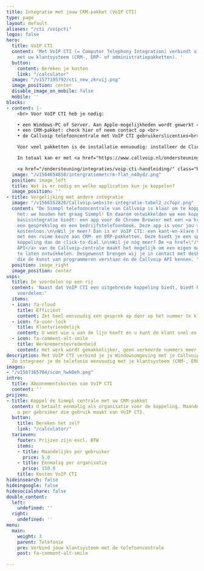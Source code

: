 ```yaml
---
title: Integratie met jouw CRM-pakket (VoIP CTI)
type: page
layout: default
aliases: "/cti /voipcti"
logos: false
hero:
  title: VoIP CTI
  content: 'Met VoIP CTI (= Computer Telephony Integration) verbindt u de Simmpl telefooncentrale
    met uw klantsysteem (CRM-, ERP- of administratiepakketten). '
  button:
    content: Bereken je kosten
    link: "/calculator"
  image: "/v1577105792/cti_new_zkrvij.png"
  image_position: center
  disable_image_on_mobile: false
  mobile: ''
blocks:
- content: |-
    <br> Voor VoIP CTI heb je nodig:

    • een Windows-PC of Server. Aan Apple-mogelijkheden wordt gewerkt <br>
    • een CRM-pakket: check hier of neem contact op <br>
    • de Callvoip telefooncentrale met VoIP CTI gebruikerslicenties<br>

    Voor veel pakketten is de installatie eenvoudig: installeer de Client software per gebruiker en gebruik de CRM Configurator om de koppeling tot stand te brengen.

    In totaal kan er met <a href="https://www.callvoip.nl/ondersteuning/integraties/voip-cti/" target="_blank">meer dan 100 pakketten</a> een koppeling worden gemaakt! Benieuwd of de telefooncentrale gekoppeld kan worden met uw pakket?

    <a href="/ondersteuning/integraties/voip-cti-handleiding/" class="button">Hoe werkt het?</a>
  image: "/v1564654858/intergratiemetcrm-flat_n40ydz.png"
  position: image_left
  title: Wat is er nodig en welke applicaties kun je koppelen?
  image_position: ''
- title: Vergelijking met andere integratie
  image: "/v1566552826/Callvoip-website-integratie-tabel2_zc7opr.png"
  content: "De Simmpl telefooncentrale van Callvoip is klaar om te koppelen!\nJe weet
    het: we houden het graag Simmpl! En daarom ontwikkelden we een koppeling die een
    basisintegratie biedt: een app voor de Chrome Browser met een <a href=\"/telefonie/clicktodial/\">Click-to-Dial</a>,
    een gesprekslog en een bedrijfstelefoonboek. Deze app is voor jou als Callvoip-klant
    kostenloos.\n\nWil je meer? Dan is er VoIP CTI: een kant-en-klare koppelingsmogelijkheid
    met een ruime keuze aan CRM- en ERP-pakketten. Deze biedt je een specifiekere
    koppeling dan de click-to-dial.\n\nWil je nóg meer? De <a href=\"/telefonie/realtime-api/\">Realtime
    API</a> van de Callvoip-centrale maakt het mogelijk om een eigen maatwerkkoppeling
    te laten ontwikkelen. Desgewenst brengen wij je in contact met deskundige programmeurs
    die de kunst van programmeren verstaan én de Callvoip API kennen. \n\n<a href="/ondersteuning/integraties/cti-overzicht/" class=\"button\">Klaar om te koppelen</a>"
  position: image_right
  image_position: center
usps:
  title: De voordelen op een rij
  content: 'Naast dat VoIP CTI een uitgebreide koppeling biedt, biedt het ook de volgende
    voordelen:'
  items:
  - icon: fa-cloud
    title: Efficiënt
    content: Zet heel eenvoudig een gesprek op door op het nummer te klikken.
  - icon: fa-user-lock
    title: Klantvriendelijk
    content: U weet wie u aan de lijn heeft en u kunt de klant snel en efficiënt helpen.
  - icon: fa-comment-alt-smile
    title: Werknemerstevredenheid
    content: Het werk wordt gemakkelijker, geen verkeerde nummers meer!
description: Met VoIP CTI verbind je je Windowsomgeving met je Callvoip telefoonsysteem.
  Zo integreer je de telefonie eenvoudig met je klantsysteem (CRM-, ERP- en administratiepakketten).
images:
- "/v1567165784/icon_hwk0eh.png"
intro:
  title: Abonnementskosten van VoIP CTI
  content: ''
prijzen:
- title: Koppel de Simmpl centrale met uw CRM-pakket
  content: U betaalt eenmalig als organisatie voor de koppeling. Maandelijks betaalt
    u per gebruiker die gebruik maakt van VoIP CTI.
  button:
    title: Bereken het zelf
    link: "/calculator/"
  tarieven:
    footer: Prijzen zijn excl. BTW
    items:
    - title: Maandelijks per gebruiker
      price: 5.0
    - title: Eenmalig per organisatie
      price: 150.0
    title: Kosten VoIP CTI
hideinsearch: false
hideingoogle: false
hidesocialshare: false
double_content:
  left:
    undefined: ''
  right:
    undefined: ''
menu:
  main:
    weight: 3
    parent: Telefonie
    pre: Verbind jouw klantsysteem met de telefooncentrale
    post: fa-comment-alt-smile

---
```

